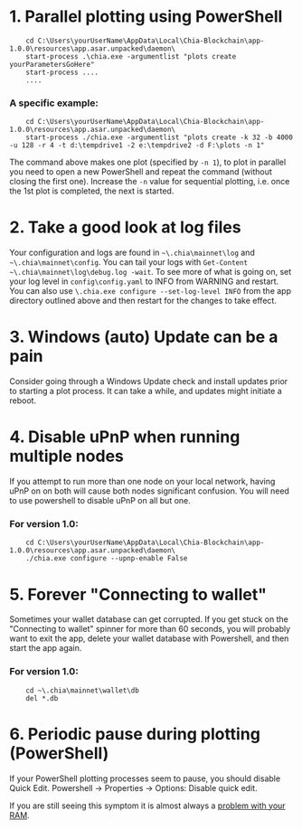 # 1. Parallel plotting using PowerShell
```
    cd C:\Users\yourUserName\AppData\Local\Chia-Blockchain\app-1.0.0\resources\app.asar.unpacked\daemon\
    start-process .\chia.exe -argumentlist "plots create yourParametersGoHere"
    start-process ....
    ....
```
### A specific example:
```
    cd C:\Users\yourUserName\AppData\Local\Chia-Blockchain\app-1.0.0\resources\app.asar.unpacked\daemon\
    start-process ./chia.exe -argumentlist "plots create -k 32 -b 4000 -u 128 -r 4 -t d:\tempdrive1 -2 e:\tempdrive2 -d F:\plots -n 1"
```
The command above makes one plot (specified by `-n 1`), to plot in parallel you need to open a new PowerShell and repeat the command (without closing the first one). Increase the `-n` value for sequential plotting, i.e. once the 1st plot is completed, the next is started.

# 2. Take a good look at log files
Your configuration and logs are found in `~\.chia\mainnet\log` and `~\.chia\mainnet\config`. You can tail your logs with `Get-Content ~\.chia\mainnet\log\debug.log -wait`. To see more of what is going on, set your log level in `config\config.yaml` to INFO from WARNING and restart. You can also use `\.chia.exe configure --set-log-level INFO` from the app directory outlined above and then restart for the changes to take effect.

# 3. Windows (auto) Update can be a pain
Consider going through a Windows Update check and install updates prior to starting a plot process. It can take a while, and updates might initiate a reboot.

# 4. Disable uPnP when running multiple nodes
If you attempt to run more than one node on your local network, having uPnP on on both will cause both nodes significant confusion. You will need to use powershell to disable uPnP on all but one.

### For version 1.0:
```
    cd C:\Users\yourUserName\AppData\Local\Chia-Blockchain\app-1.0.0\resources\app.asar.unpacked\daemon\
    ./chia.exe configure --upnp-enable False
```

# 5. Forever "Connecting to wallet"
Sometimes your wallet database can get corrupted. If you get stuck on the "Connecting to wallet" spinner for more than 60 seconds, you will probably want to exit the app, delete your wallet database with Powershell, and then start the app again.

### For version 1.0:
```
    cd ~\.chia\mainnet\wallet\db
    del *.db
```

# 6. Periodic pause during plotting (PowerShell)
If your PowerShell plotting processes seem to pause, you should disable Quick Edit. Powershell -> Properties -> Options: Disable quick edit.

If you are still seeing this symptom it is almost always a [problem with your RAM](https://www.tomshardware.com/how-to/how-to-test-ram).